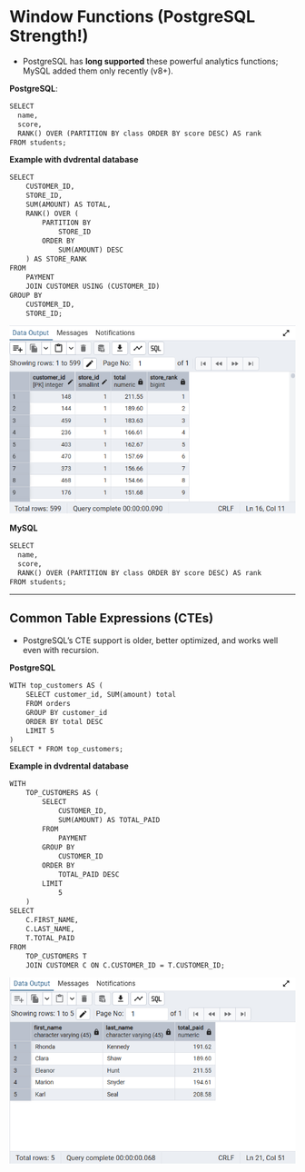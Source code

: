 # Window Functions (PostgreSQL Strength!)

- PostgreSQL has **long supported** these powerful analytics functions; MySQL added them only recently (v8+).

**PostgreSQL**:

```postgresql
SELECT
  name,
  score,
  RANK() OVER (PARTITION BY class ORDER BY score DESC) AS rank
FROM students;
```

**Example with dvdrental database**

```postgresql
SELECT
	CUSTOMER_ID,
	STORE_ID,
	SUM(AMOUNT) AS TOTAL,
	RANK() OVER (
		PARTITION BY
			STORE_ID
		ORDER BY
			SUM(AMOUNT) DESC
	) AS STORE_RANK
FROM
	PAYMENT
	JOIN CUSTOMER USING (CUSTOMER_ID)
GROUP BY
	CUSTOMER_ID,
	STORE_ID;
```

![Window_Func_Result](Imgs\Window_Func_Result.png)

**MySQL**

```mysql
SELECT
  name,
  score,
  RANK() OVER (PARTITION BY class ORDER BY score DESC) AS rank
FROM students;

```





---

## Common Table Expressions (CTEs)

- PostgreSQL’s CTE support is older, better optimized, and works well even with recursion.

**PostgreSQL**

```postgresql
WITH top_customers AS (
	SELECT customer_id, SUM(amount) total
    FROM orders 
    GROUP BY customer_id
    ORDER BY total DESC 
    LIMIT 5
)
SELECT * FROM top_customers;
```

**Example in dvdrental database**

```postgresql
WITH
	TOP_CUSTOMERS AS (
		SELECT
			CUSTOMER_ID,
			SUM(AMOUNT) AS TOTAL_PAID
		FROM
			PAYMENT
		GROUP BY
			CUSTOMER_ID
		ORDER BY
			TOTAL_PAID DESC
		LIMIT
			5
	)
SELECT
	C.FIRST_NAME,
	C.LAST_NAME,
	T.TOTAL_PAID
FROM
	TOP_CUSTOMERS T
	JOIN CUSTOMER C ON C.CUSTOMER_ID = T.CUSTOMER_ID;
```

![CTE_Result](Imgs\CTE_Result.png)
